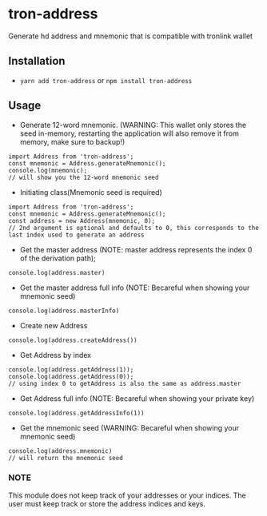 # tron-address
Generate hd address and mnemonic that is compatible with tronlink wallet

## Installation
- `yarn add tron-address` or `npm install tron-address`

## Usage
- Generate 12-word mnemonic. (WARNING: This wallet only stores the seed in-memory, restarting the application will also remove it from memory, make sure to backup!)
```
import Address from 'tron-address';
const mnemonic = Address.generateMnemonic();
console.log(mnemonic);
// will show you the 12-word mnemonic seed
```

- Initiating class(Mnemonic seed is required)
```
import Address from 'tron-address';
const mnemonic = Address.generateMnemonic();
const address = new Address(mnemonic, 0);
// 2nd argument is optional and defaults to 0, this corresponds to the last index used to generate an address
```

- Get the master address (NOTE: master address represents the index 0 of the derivation path);
```
console.log(address.master)
```

- Get the master address full info (NOTE: Becareful when showing your mnemonic seed)
```
console.log(address.masterInfo)
```

- Create new Address
```
console.log(address.createAddress())
```

- Get Address by index
```
console.log(address.getAddress(1));
console.log(address.getAddress(0));
// using index 0 to getAddress is also the same as address.master
```

- Get Address full info (NOTE: Becareful when showing your private key)
```
console.log(address.getAddressInfo(1))
```

- Get the mnemonic seed (WARNING: Becareful when showing your mnemonic seed)
```
console.log(address.mnemonic)
// will return the mnemonic seed
```

### NOTE
This module does not keep track of your addresses or your indices. The user must keep track or store the address indices and keys.